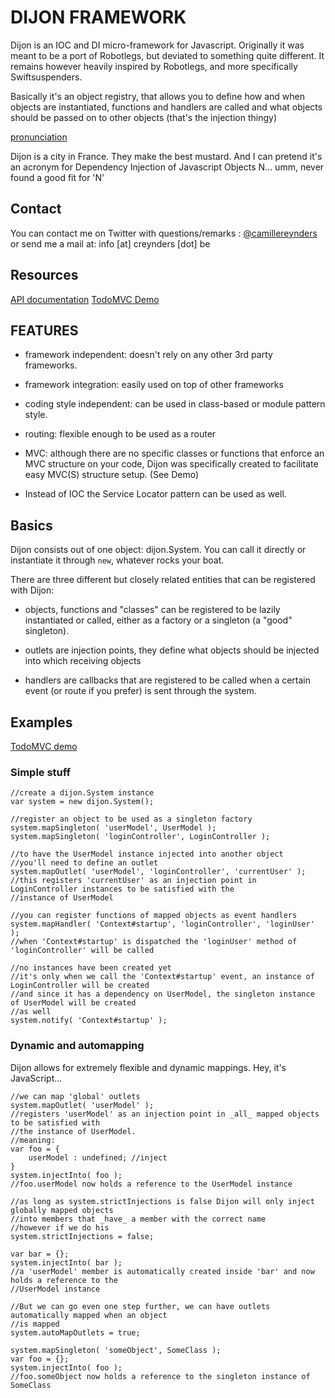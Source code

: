 # DIJON FRAMEWORK

Dijon is an IOC and DI micro-framework for Javascript. Originally it was meant to be a port of Robotlegs,
but deviated to something quite different. It remains however heavily inspired by Robotlegs, and more specifically
Swiftsuspenders.

Basically it's an object registry, that allows you to define how and when objects are instantiated, functions and handlers
are called and what objects should be passed on to other objects (that's the injection thingy) 

[pronunciation](http://www.audioenglish.net/dictionary/dijon.htm)

Dijon is a city in France. They make the best mustard. And I can pretend it's an acronym for
Dependency Injection of Javascript Objects N... umm, never found a good fit for 'N'

## Contact

You can contact me on Twitter with questions/remarks : [@camillereynders](http://twitter.com/camillereynders)
or send me a mail at:
info [at] creynders [dot] be

## Resources

[API documentation](http://creynders.github.com/dijon-framework/docs)
[TodoMVC Demo](https://github.com/creynders/todomvc/tree/master/architecture-examples/dijon)

## FEATURES

* framework independent: doesn't rely on any other 3rd party frameworks.

* framework integration: easily used on top of other frameworks

* coding style independent: can be used in class-based or module pattern style.

* routing: flexible enough to be used as a router

* MVC: although there are no specific classes or functions that enforce an MVC structure on your code, 
Dijon was specifically created to facilitate easy MVC(S) structure setup.
(See Demo)

* Instead of IOC the Service Locator pattern can be used as well.

## Basics

Dijon consists out of one object: dijon.System. You can call it directly or instantiate it through <code>new</code>,
whatever rocks your boat.

There are three different but closely related entities that can be registered with Dijon:

* objects, functions and "classes" can be registered to be lazily instantiated or called, either as a factory
or a singleton (a "good" singleton).

* outlets are injection points, they define what objects should be injected into which receiving objects

* handlers are callbacks that are registered to be called when a certain event (or route if you prefer) is 
sent through the system.

## Examples

[TodoMVC demo](https://github.com/creynders/todomvc/tree/master/architecture-examples/dijon)

### Simple stuff

	//create a dijon.System instance
	var system = new dijon.System();
	
	//register an object to be used as a singleton factory
	system.mapSingleton( 'userModel', UserModel );
	system.mapSingleton( 'loginController', LoginController );
	
	//to have the UserModel instance injected into another object
	//you'll need to define an outlet
	system.mapOutlet( 'userModel', 'loginController', 'currentUser' );
	//this registers 'currentUser' as an injection point in LoginController instances to be satisfied with the 
	//instance of UserModel
	
	//you can register functions of mapped objects as event handlers
	system.mapHandler( 'Context#startup', 'loginController', 'loginUser' );
	//when 'Context#startup' is dispatched the 'loginUser' method of 'loginController' will be called
	
	//no instances have been created yet
	//it's only when we call the 'Context#startup' event, an instance of LoginController will be created
	//and since it has a dependency on UserModel, the singleton instance of UserModel will be created
	//as well
	system.notify( 'Context#startup' );

### Dynamic and automapping

Dijon allows for extremely flexible and dynamic mappings. Hey, it's JavaScript... 

	//we can map 'global' outlets
	system.mapOutlet( 'userModel' );
	//registers 'userModel' as an injection point in _all_ mapped objects to be satisfied with
	//the instance of UserModel.
	//meaning:
	var foo = {
		userModel : undefined; //inject
	}
	system.injectInto( foo );
	//foo.userModel now holds a reference to the UserModel instance

	//as long as system.strictInjections is false Dijon will only inject globally mapped objects
	//into members that _have_ a member with the correct name
	//however if we do his
	system.strictInjections = false;
	
	var bar = {};
	system.injectInto( bar );
	//a 'userModel' member is automatically created inside 'bar' and now holds a reference to the 
	//UserModel instance
	
	//But we can go even one step further, we can have outlets automatically mapped when an object
	//is mapped
	system.autoMapOutlets = true;
	
	system.mapSingleton( 'someObject', SomeClass );
	var foo = {};
	system.injectInto( foo );
	//foo.someObject now holds a reference to the singleton instance of SomeClass
